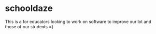# schooldaze
This is a for educators looking to work on software to improve our lot and those of our students =)
